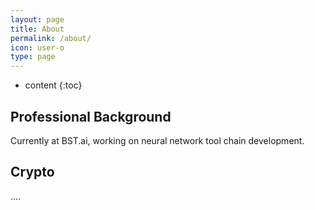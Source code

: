 ```yaml
---
layout: page
title: About
permalink: /about/
icon: user-o
type: page
---
```


* content
{:toc}

## Professional Background

Currently at BST.ai, working on neural network tool chain development.

## Crypto

 ....

